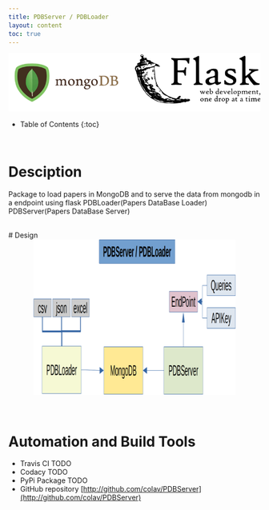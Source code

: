 ```yaml
---
title: PDBServer / PDBLoader 
layout: content
toc: true
---
```


<center>
<img src="/img/PDBServerHeader.png"/>
</center>

* Table of Contents 
{:toc}
<br>


# Desciption
Package to load papers in MongoDB and to serve the data from mongodb in a endpoint using flask
PDBLoader(Papers DataBase Loader)
PDBServer(Papers DataBase Server)

<br>
# Design
<center>
<img src="/img/PDBServerDiagram.png" width="80%" height="60%"/>
</center>

<br>
<br>

# Automation and Build Tools 
* Travis CI TODO
* Codacy TODO
* PyPi Package TODO
* GitHub repository [http://github.com/colav/PDBServer](http://github.com/colav/PDBServer)
